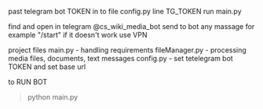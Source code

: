 past telegram bot TOKEN in to file config.py line TG_TOKEN
run main.py 


find and open in telegram @cs_wiki_media_bot
send to bot any massage for example "/start" 
if it doesn't work use VPN

project files 
main.py - handling requirements 
fileManager.py - processing media files, documents, text messages 
config.py - set tetelegram bot TOKEN and set base url

to RUN BOT 
> python main.py

